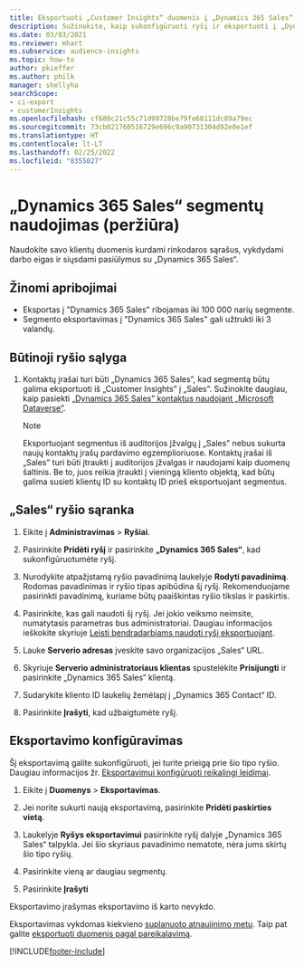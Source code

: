 ```yaml
---
title: Eksportuoti „Customer Insights“ duomenis į „Dynamics 365 Sales“
description: Sužinokite, kaip sukonfigūruoti ryšį ir eksportuoti į „Dynamics 365 Sales“.
ms.date: 03/03/2021
ms.reviewer: mhart
ms.subservice: audience-insights
ms.topic: how-to
author: pkieffer
ms.author: philk
manager: shellyha
searchScope:
- ci-export
- customerInsights
ms.openlocfilehash: cf680c21c55c71d99728be79fe68111dc89a79ec
ms.sourcegitcommit: 73cb021760516729e696c9a90731304d92e0e1ef
ms.translationtype: HT
ms.contentlocale: lt-LT
ms.lasthandoff: 02/25/2022
ms.locfileid: "8355027"
---
```

# <a name="use-segments-in-dynamics-365-sales-preview"></a>„Dynamics 365 Sales“ segmentų naudojimas (peržiūra)



Naudokite savo klientų duomenis kurdami rinkodaros sąrašus, vykdydami darbo eigas ir siųsdami pasiūlymus su „Dynamics 365 Sales“.

## <a name="known-limitations"></a>Žinomi apribojimai

- Eksportas į "Dynamics 365 Sales" ribojamas iki 100 000 narių segmente.
- Segmento eksportavimas į "Dynamics 365 Sales" gali užtrukti iki 3 valandų. 

## <a name="prerequisite-for-connection"></a>Būtinoji ryšio sąlyga

1. Kontaktų įrašai turi būti „Dynamics 365 Sales”, kad segmentą būtų galima eksportuoti iš „Customer Insights” į „Sales”. Sužinokite daugiau, kaip pasiekti [„Dynamics 365 Sales” kontaktus naudojant „Microsoft Dataverse”](connect-power-query.md).

   > [!NOTE]
   > Eksportuojant segmentus iš auditorijos įžvalgų į „Sales” nebus sukurta naujų kontaktų įrašų pardavimo egzemplioriuose. Kontaktų įrašai iš „Sales” turi būti įtraukti į auditorijos įžvalgas ir naudojami kaip duomenų šaltinis. Be to, juos reikia įtraukti į vieningą kliento objektą, kad būtų galima susieti klientų ID su kontaktų ID prieš eksportuojant segmentus.

## <a name="set-up-the-connection-to-sales"></a>„Sales“ ryšio sąranka

1. Eikite į **Administravimas** > **Ryšiai**.

1. Pasirinkite **Pridėti ryšį** ir pasirinkite **„Dynamics 365 Sales“**, kad sukonfigūruotumėte ryšį.

1. Nurodykite atpažįstamą ryšio pavadinimą laukelyje **Rodyti pavadinimą**. Rodomas pavadinimas ir ryšio tipas apibūdina šį ryšį. Rekomenduojame pasirinkti pavadinimą, kuriame būtų paaiškintas ryšio tikslas ir paskirtis.

1. Pasirinkite, kas gali naudoti šį ryšį. Jei jokio veiksmo neimsite, numatytasis parametras bus administratoriai. Daugiau informacijos ieškokite skyriuje [Leisti bendradarbiams naudoti ryšį eksportuojant](connections.md#allow-contributors-to-use-a-connection-for-exports).

1. Lauke **Serverio adresas** įveskite savo organizacijos „Sales“ URL.

1. Skyriuje **Serverio administratoriaus klientas** spustelėkite **Prisijungti** ir pasirinkite „Dynamics 365 Sales“ klientą.

1. Sudarykite kliento ID laukelių žemėlapį į „Dynamics 365 Contact“ ID.

1. Pasirinkite **Įrašyti**, kad užbaigtumėte ryšį. 

## <a name="configure-an-export"></a>Eksportavimo konfigūravimas

Šį eksportavimą galite sukonfigūruoti, jei turite prieigą prie šio tipo ryšio. Daugiau informacijos žr. [Eksportavimui konfigūruoti reikalingi leidimai](export-destinations.md#set-up-a-new-export).

1. Eikite į **Duomenys** > **Eksportavimas**.

1. Jei norite sukurti naują eksportavimą, pasirinkite **Pridėti paskirties vietą**.

1. Laukelyje **Ryšys eksportavimui** pasirinkite ryšį dalyje „Dynamics 365 Sales“ talpykla. Jei šio skyriaus pavadinimo nematote, nėra jums skirtų šio tipo ryšių.

1. Pasirinkite vieną ar daugiau segmentų.

1. Pasirinkite **Įrašyti**

Eksportavimo įrašymas eksportavimo iš karto nevykdo.

Eksportavimas vykdomas kiekvieno [suplanuoto atnaujinimo metu](system.md#schedule-tab). Taip pat galite [eksportuoti duomenis pagal pareikalavimą](export-destinations.md#run-exports-on-demand). 

[!INCLUDE[footer-include](../includes/footer-banner.md)]
